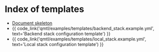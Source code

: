# Index of templates

- [Document skeleton](template.md)
- {{ code_link('qmtl/examples/templates/backend_stack.example.yml', text='Backend stack configuration template') }}
- {{ code_link('qmtl/examples/templates/local_stack.example.yml', text='Local stack configuration template') }}
